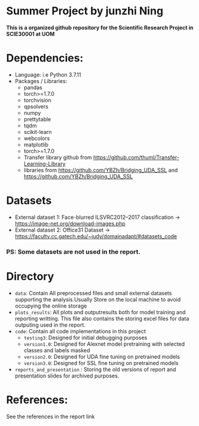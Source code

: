 # Summer Project by junzhi Ning


**This is a organized github repository for the Scientific Research Project in SCIE30001 at UOM**



# Dependencies:
- Language: i.e Python 3.7.11
- Packages / Libraries:
  - pandas
  - torch>=1.7.0
  - torchvision
  - qpsolvers
  - numpy
  - prettytable
  - tqdm
  - scikit-learn
  - webcolors  
  - matplotlib
  - torch>=1.7.0
  - Transfer library github from https://github.com/thuml/Transfer-Learning-Library
  - libraries from https://github.com/YBZh/Bridging_UDA_SSL and https://github.com/YBZh/Bridging_UDA_SSL

# Datasets
- External dataset 1: Face-blurred ILSVRC2012–2017 classification -> https://image-net.org/download-images.php
- External dataset 2: Office31 Dataset -> https://faculty.cc.gatech.edu/~judy/domainadapt/#datasets_code
### PS: Some datasets are not used in the report.

# Directory
- `data`: Contain All preprocessed files and small external datasets supporting the analysis.Usually Store on the local machine to avoid occupying the online storage
- `plots_results`: All plots and outputresults both for model training and reporting writting. This file also contains the storing excel files for data outputing used in the report.
- `code`: Contain all code implementations in this project
  - `testing3`: Designed for initial debugging purposes
  -  `version1.0`: Designed for Alexnet model pretraining with selected classes and labels masked
  -  `version2.0`: Designed for UDA fine tuning on pretrained models
  -  `version3.0`: Designed for SSL fine tuning on pretrained models
-  `reports_and_presentation` : Storing the old versions of report and presentation slides for archived purposes.
# References:
See the references in the report link

